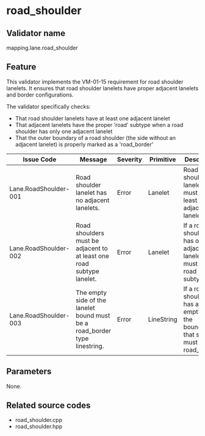 # road_shoulder

## Validator name

mapping.lane.road_shoulder

## Feature

This validator implements the VM-01-15 requirement for road shoulder lanelets. It ensures that road shoulder lanelets have proper adjacent lanelets and border configurations.

The validator specifically checks:

- That road shoulder lanelets have at least one adjacent lanelet
- That adjacent lanelets have the proper 'road' subtype when a road shoulder has only one adjacent lanelet
- That the outer boundary of a road shoulder (the side without an adjacent lanelet) is properly marked as a 'road_border'

| Issue Code            | Message                                                                    | Severity | Primitive  | Description                                                                            | Approach                                                                   |
| --------------------- | -------------------------------------------------------------------------- | -------- | ---------- | -------------------------------------------------------------------------------------- | -------------------------------------------------------------------------- |
| Lane.RoadShoulder-001 | Road shoulder lanelet has no adjacent lanelets.                            | Error    | Lanelet    | Road shoulder lanelets must have at least one adjacent lanelet.                        | Check if a road shoulder has at least one adjacent lanelet on either side. |
| Lane.RoadShoulder-002 | Road shoulders must be adjacent to at least one road subtype lanelet.      | Error    | Lanelet    | If a road shoulder has only one adjacent lanelet, it must be a road subtype.           | Check that the single adjacent lanelet has a 'road' subtype.               |
| Lane.RoadShoulder-003 | The empty side of the lanelet bound must be a road_border type linestring. | Error    | LineString | If a road shoulder has an empty side, the boundary on that side must be a road_border. | Check that the boundary on the empty side has a 'road_border' type.        |

## Parameters

None.

## Related source codes

- road_shoulder.cpp
- road_shoulder.hpp
